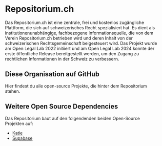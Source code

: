 # Repositorium.ch
Das Repositorium.ch ist eine zentrale, frei und kostenlos zugängliche Plattform, die sich auf schweizerisches Recht spezialisiert hat. 
Es dient als institutionenunabhängige, fachbezogene Informationsquelle, die von dem Verein Repositorium.ch betrieben wird und deren Inhalt von der schweizerischen Rechtsgemeinschaft beigesteuert wird. 
Das Projekt wurde am Open Legal Lab 2022 initiiert und am Open Legal Lab 2024 konnte der erste öffentliche Release bereitgestellt werden, um den Zugang zu rechtlichen Informationen in der Schweiz zu verbessern.

## Diese Organisation auf GitHub
Hier findest du alle open-source Projekte, die hinter dem Repositorium stehen. 

## Weitere Open Source Dependencies
Das Repositorium baut auf den folgendenden beiden Open-Source Projekten auf:
- [Katie](https://github.com/wyona/katie-backend)
- [Supabase](https://github.com/supabase/supabase)
